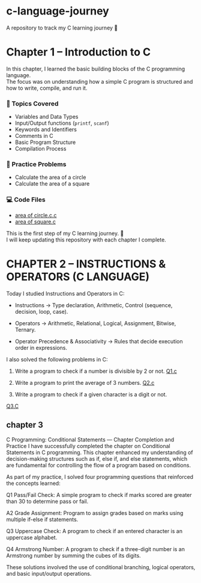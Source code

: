 # c-language-journey
 A repository to track my C learning journey 🚀
# Chapter 1 – Introduction to C

In this chapter, I learned the basic building blocks of the C programming language.  
The focus was on understanding how a simple C program is structured and how to write, compile, and run it.

### 📘 Topics Covered
- Variables and Data Types  
- Input/Output functions (`printf`, `scanf`)  
- Keywords and Identifiers  
- Comments in C  
- Basic Program Structure  
- Compilation Process  

### 📝 Practice Problems
- Calculate the area of a circle  
- Calculate the area of a square  

### 💻 Code Files
 
- [area of circle.c.c](https://github.com/user-attachments/files/21813446/area.of.circle.c.c)
- [area of square.c](https://github.com/user-attachments/files/21813444/area.of.square.c)
  

This is the first step of my C learning journey. 🚀  
I will keep updating this repository with each chapter I complete.  



# CHAPTER 2 – INSTRUCTIONS & OPERATORS (C LANGUAGE)

Today I studied Instructions and Operators in C:

- Instructions → Type declaration, Arithmetic, Control (sequence, decision, loop, case).

- Operators → Arithmetic, Relational, Logical, Assignment, Bitwise, Ternary.

- Operator Precedence & Associativity → Rules that decide execution order in expressions.

I also solved the following problems in C:

1. Write a program to check if a number is divisible by 2 or not.
[Q1.c](https://github.com/user-attachments/files/21941756/Q1.c) 

2. Write a program to print the average of 3 numbers.
[Q2.c](https://github.com/user-attachments/files/21941759/Q2.c)


3. Write a program to check if a given character is a digit or not.
 
[Q3.C](https://github.com/user-attachments/files/21941763/Q3.C)

## chapter 3
C Programming: Conditional Statements — Chapter Completion and Practice
I have successfully completed the chapter on Conditional Statements in C programming. This chapter enhanced my understanding of decision-making structures such as if, else if, and else statements, which are fundamental for controlling the flow of a program based on conditions.

As part of my practice, I solved four programming questions that reinforced the concepts learned:

Q1 Pass/Fail Check: A simple program to check if marks scored are greater than 30 to determine pass or fail.

A2 Grade Assignment: Program to assign grades based on marks using multiple if-else if statements.

Q3 Uppercase Check: A program to check if an entered character is an uppercase alphabet.

Q4 Armstrong Number: A program to check if a three-digit number is an Armstrong number by summing the cubes of its digits.

These solutions involved the use of conditional branching, logical operators, and basic input/output operations.


